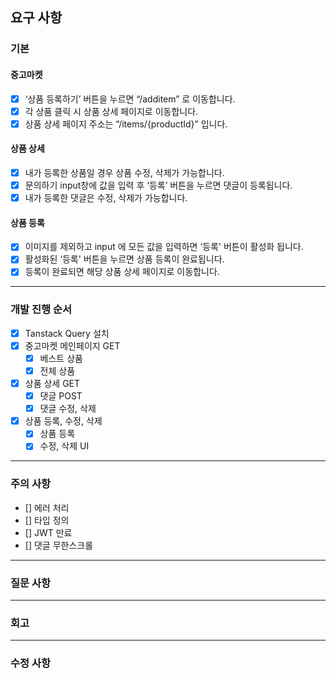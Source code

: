 ## 요구 사항

### 기본

#### 중고마켓

- [x] ‘상품 등록하기’ 버튼을 누르면 “/additem” 로 이동합니다.
- [x] 각 상품 클릭 시 상품 상세 페이지로 이동합니다.
- [x] 상품 상세 페이지 주소는 “/items/{productId}” 입니다.

#### 상품 상세

- [x] 내가 등록한 상품일 경우 상품 수정, 삭제가 가능합니다.
- [x] 문의하기 input창에 값을 입력 후 ‘등록’ 버튼을 누르면 댓글이 등록됩니다.
- [x] 내가 등록한 댓글은 수정, 삭제가 가능합니다.

#### 상품 등록

- [x] 이미지를 제외하고 input 에 모든 값을 입력하면 ‘등록' 버튼이 활성화 됩니다.
- [x] 활성화된 ‘등록' 버튼을 누르면 상품 등록이 완료됩니다.
- [x] 등록이 완료되면 해당 상품 상세 페이지로 이동합니다.

---

### 개발 진행 순서

- [x] Tanstack Query 설치
- [x] 중고마켓 메인페이지 GET
  - [x] 베스트 상품
  - [x] 전체 상품
- [x] 상품 상세 GET
  - [x] 댓글 POST
  - [x] 댓글 수정, 삭제
- [x] 상품 등록, 수정, 삭제
  - [x] 상품 등록
  - [x] 수정, 삭제 UI

---

### 주의 사항

- [] 에러 처리
- [] 타입 정의
- [] JWT 만료
- [] 댓글 무한스크롤

---

### 질문 사항

---

### 회고

---

### 수정 사항
